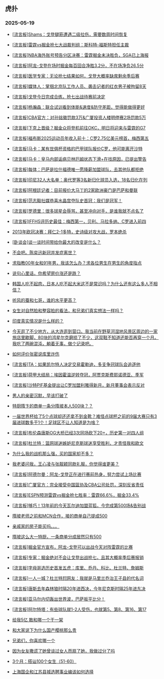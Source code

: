 ## 虎扑 
### 2025-05-19

+ [[流言板]Shams：戈登腿筋遭遇二级拉伤，需要数周时间恢复](https://bbs.hupu.com/632700956.html)

+ [[流言板]雷霆vs掘金抢七大战裁判组：斯科特-福斯特担任主裁](https://bbs.hupu.com/632701046.html)

+ [[流言板]NBA海外账号预告分区决赛：雷霆掘金未决胜负，SGA已上海报](https://bbs.hupu.com/632698638.html)

+ [[流言板]阿龙-戈登在场时掘金每百回合净胜3.2分，不在场净负26.5分](https://bbs.hupu.com/632701335.html)

+ [[流言板]医学专家：无论抢七结果如何，戈登大概率缺席剩余季后赛](https://bbs.hupu.com/632702641.html)

+ [[流言板]媒体人：掌掴北京队工作人员、袭击记者的红衣男子被拘留8天](https://bbs.hupu.com/632699443.html)

+ [[流言板]戈登今日完成合练，抢七出战待赛前决定](https://bbs.hupu.com/632698090.html)

+ [[流言板]杨瀚森：联合试训看到体能&amp;速度&amp;防守差距，觉得能做得更好](https://bbs.hupu.com/632699224.html)

+ [[流言板]CBA官方：对孙铭徽罚款3万&amp;广厦投资人楼明停赛2场罚款5万](https://bbs.hupu.com/632700039.html)

+ [[流言板]下克上晋级？掘金众将登机前往OKC，明日将迎来与雷霆的G7](https://bbs.hupu.com/632699152.html)

+ [[流言板]福布斯2025运动员年收入前十：C罗2.75亿美元榜首，梅西第五](https://bbs.hupu.com/632694569.html)

+ [[流言板]马卡：某有世俱杯资格的巴甲球队报价C罗，他可能离开沙特](https://bbs.hupu.com/632696461.html)

+ [[流言板]马卡：皇马内部诟病贝林厄姆状态下滑+在找原因，已提出警告](https://bbs.hupu.com/632695264.html)

+ [[流言板]每体：巴萨是拉什福德唯一愿降薪加盟球队，去其他队都拒绝](https://bbs.hupu.com/632693233.html)

+ [[流言板]印尼32人大名单：奥代罗等3名新归化球员入选，18名归化在列](https://bbs.hupu.com/632696487.html)

+ [[流言板]阿根廷记者：目前报价大马丁的2家欧洲豪门是巴萨和曼联](https://bbs.hupu.com/632696647.html)

+ [[流言板]范志毅社媒恭喜水晶宫夺队史首冠：我们是冠军！](https://bbs.hupu.com/632695958.html)

+ [[流言板]罗德里：很多球星会辱骂，甚至冲向对手，是谁我就不点名了](https://bbs.hupu.com/632694888.html)

+ [[流言板]IFFHS评历史最佳：梅西第一，贝利、马拉多纳、C罗进入前四](https://bbs.hupu.com/632700340.html)

+ [2013年欧冠决赛：拜仁2-1多特，史诗级对攻大战，罗本绝杀](https://bbs.hupu.com/632693077.html)

+ [[卧谈会]谈一谈时间带给你最大的改变是什么？](https://bbs.hupu.com/632700044.html)

+ [不会吧。陈奕迅新冠并发症离世？](https://bbs.hupu.com/632697178.html)

+ [求指教00年女和91年男，我该怎么办？求各位男生在男生的角度指点](https://bbs.hupu.com/632698989.html)

+ [说句心里话，你希望房价涨还是跌？](https://bbs.hupu.com/632697262.html)

+ [韩国人吃不起肉，日本人吃不起大米这不是常识吗？为什么还有这么多人不相信？](https://bbs.hupu.com/632699830.html)

+ [听风的蚕和七哥，谁的水平更高？](https://bbs.hupu.com/632697544.html)

+ [女生对自然脸和整容脸的看法，和兄弟们真实想法一样吗？](https://bbs.hupu.com/632698883.html)

+ [印度真实情况是什么样的？](https://bbs.hupu.com/632699222.html)

+ [今天逛了不少地方，从大连逛到营口。我当前在野草河湿地风景区周边的一家旅店里歇脚，80块的鸿星尔克磨损了不少，这双鞋不知道还能否再穿一个月。我吃了两碗混沌，躺着无事，做个记录吧。](https://bbs.hupu.com/632701453.html)

+ [如何评价张密说库里诈伤](https://bbs.hupu.com/632702243.html)

+ [[流言板]TA：如果凯尔特人决定交易霍勒迪，多支争冠球队会追逐他](https://bbs.hupu.com/632701938.html)

+ [[流言板]荷甲大结局：埃因霍温逆转夺冠，阿贾克斯费耶诺德亚、季军](https://bbs.hupu.com/632702311.html)

+ [[流言板]沙特PIF基金提出让C罗加盟利雅得新月，新月董事会表示反对](https://bbs.hupu.com/632699360.html)

+ [男人的亲密沉默，早该打破了](https://bbs.hupu.com/632627020.html)

+ [特厨隋卞的商单一条分隋坡本人500块？？](https://bbs.hupu.com/632699721.html)

+ [一届世界杯给了5个点球却还还拿不到金靴？难怪点球杯之前的9届大赛只有3届进球数多于1个！足球区不让人知道是为啥？](https://bbs.hupu.com/632701908.html)

+ [[流言板]布伦森唐斯OG大桥已经3次同场砍下20+，历史第一对四人组](https://bbs.hupu.com/632700566.html)

+ [[流言板]杜兰特：篮网球迷嫉妒尼克斯球迷享受胜利，才责怪我和欧文](https://bbs.hupu.com/632702426.html)

+ [为什么我的战机那么强，买的国家却不多？](https://bbs.hupu.com/632700730.html)

+ [我老婆问我，王心凌与张靓颖同款礼服，你觉得谁更美？](https://bbs.hupu.com/632700319.html)

+ [[流言板]阿德尔曼：阿龙-戈登正在进行赛前热身，努力尝试上场比赛](https://bbs.hupu.com/632704945.html)

+ [[流言板]广厦官方：完全接受中国篮协及CBA公司处罚，深刻反省责任](https://bbs.hupu.com/632702418.html)

+ [[流言板]ESPN预测雷霆vs掘金抢七胜率：雷霆66.6%，掘金33.4%](https://bbs.hupu.com/632702538.html)

+ [[流言板]够巧！13年前的今天瓦尔迪加盟蓝狐，今完成第500场&amp;告别战](https://bbs.hupu.com/632701981.html)

+ [隋坡老师之前和MCN合作，接的商单自己提成500](https://bbs.hupu.com/632702569.html)

+ [亲戚家的房子能买吗。。。](https://bbs.hupu.com/632700058.html)

+ [隋坡这么大一特厨，一条商单分成居然只有500](https://bbs.hupu.com/632701097.html)

+ [[流言板]掘金官方宣布，阿龙-戈登可以出战今天对阵雷霆的比赛](https://bbs.hupu.com/632705229.html)

+ [[流言板]专家：掘金绝对不会让戈登出战抢七，且其大概率季后赛报销](https://bbs.hupu.com/632702641.html)

+ [[流言板]字母哥选历史首发五虎：库里、乔丹、科比、杜兰特、詹姆斯](https://bbs.hupu.com/632703434.html)

+ [[流言板]一人一城？杜兰特怼网友：我就是马里兰乔治王子县的代名词](https://bbs.hupu.com/632703928.html)

+ [[流言板]唐斯去年森林狼时隔20年进西决，今年尼克斯时隔25年进东决](https://bbs.hupu.com/632702219.html)

+ [[流言板]亚马尔内切轰出世界波，巴萨扳平比分！](https://bbs.hupu.com/632704721.html)

+ [[流言板]阿尔特塔：有些球队就1-2人受伤，也就第5、第8、第16、第17](https://bbs.hupu.com/632704840.html)

+ [给我5亿 敢和哪一个干一架](https://bbs.hupu.com/632702904.html)

+ [和大家说下为什么国产樱桃那么贵](https://bbs.hupu.com/632701777.html)

+ [兄弟们，你喜欢哪一个](https://bbs.hupu.com/632702444.html)

+ [因为女友撒谎了她曾谈过女人而扇了她，我做过分了吗](https://bbs.hupu.com/632705013.html)

+ [3个月：搭讪100个女生（51-60）](https://bbs.hupu.com/632701926.html)

+ [上海国企和江苏县城选聘事业编该如何选择](https://bbs.hupu.com/632701896.html)

